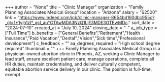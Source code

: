+++
author = "None"
title = "Clinic Manager"
organization = "Family Planning Associates Medical Group"
location = "Arizona"
salary = "62500"
link = "https://www.indeed.com/job/clinic-manager-8654bd160dbc955c?_gl=1*1yjh1zl*_gcl_au*OTAwMDA3NzQ1LjE3MDE3OTEwMDc."
sort_date = "2024-07-10"
created_at = "July 10, 2024"
closing_date = "-"
a_job_type = ["Full Time"]
b_benefits = ["General Benefits","Retirement","Health Insurance","Paid Vacation","Dental","Vision","Sick time","Professional development"]
c_feedback = ""
aa_degrees_required = "High school degree required"
thumbnail = ""
+++
Family Planning Associates Medical Group is a physician-owned abortion clinic in Phoenix, AZ, seeking a Clinic Manager to lead staff, ensure excellent patient care, manage operations, complete all HR duties, maintain credentialing, and deliver culturally competent, equitable abortion service delivery in our clinic. The position is full-time, exempt. 